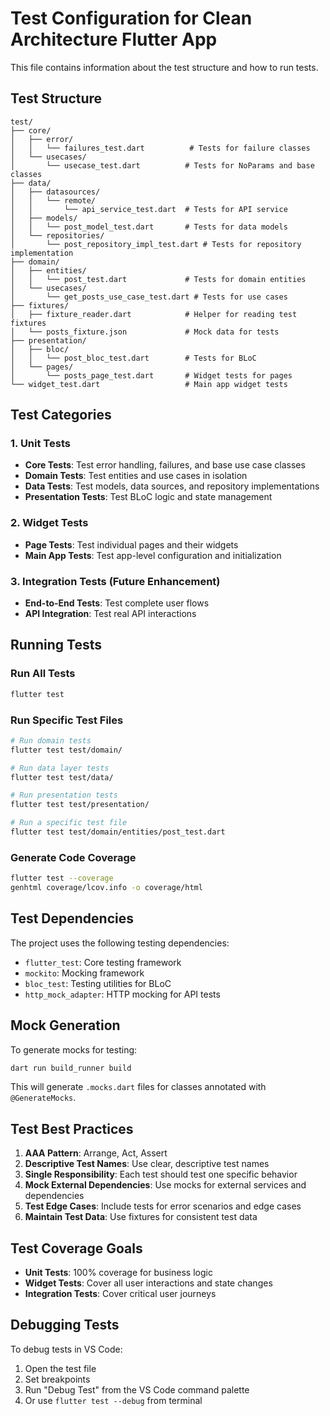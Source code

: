 # Test Configuration for Clean Architecture Flutter App

This file contains information about the test structure and how to run tests.

## Test Structure

```
test/
├── core/
│   ├── error/
│   │   └── failures_test.dart          # Tests for failure classes
│   └── usecases/
│       └── usecase_test.dart          # Tests for NoParams and base classes
├── data/
│   ├── datasources/
│   │   └── remote/
│   │       └── api_service_test.dart  # Tests for API service
│   ├── models/
│   │   └── post_model_test.dart       # Tests for data models
│   └── repositories/
│       └── post_repository_impl_test.dart # Tests for repository implementation
├── domain/
│   ├── entities/
│   │   └── post_test.dart             # Tests for domain entities
│   └── usecases/
│       └── get_posts_use_case_test.dart # Tests for use cases
├── fixtures/
│   ├── fixture_reader.dart            # Helper for reading test fixtures
│   └── posts_fixture.json             # Mock data for tests
├── presentation/
│   ├── bloc/
│   │   └── post_bloc_test.dart        # Tests for BLoC
│   └── pages/
│       └── posts_page_test.dart       # Widget tests for pages
└── widget_test.dart                   # Main app widget tests
```

## Test Categories

### 1. Unit Tests
- **Core Tests**: Test error handling, failures, and base use case classes
- **Domain Tests**: Test entities and use cases in isolation
- **Data Tests**: Test models, data sources, and repository implementations
- **Presentation Tests**: Test BLoC logic and state management

### 2. Widget Tests
- **Page Tests**: Test individual pages and their widgets
- **Main App Tests**: Test app-level configuration and initialization

### 3. Integration Tests (Future Enhancement)
- **End-to-End Tests**: Test complete user flows
- **API Integration**: Test real API interactions

## Running Tests

### Run All Tests
```bash
flutter test
```

### Run Specific Test Files
```bash
# Run domain tests
flutter test test/domain/

# Run data layer tests
flutter test test/data/

# Run presentation tests
flutter test test/presentation/

# Run a specific test file
flutter test test/domain/entities/post_test.dart
```

### Generate Code Coverage
```bash
flutter test --coverage
genhtml coverage/lcov.info -o coverage/html
```

## Test Dependencies

The project uses the following testing dependencies:
- `flutter_test`: Core testing framework
- `mockito`: Mocking framework
- `bloc_test`: Testing utilities for BLoC
- `http_mock_adapter`: HTTP mocking for API tests

## Mock Generation

To generate mocks for testing:
```bash
dart run build_runner build
```

This will generate `.mocks.dart` files for classes annotated with `@GenerateMocks`.

## Test Best Practices

1. **AAA Pattern**: Arrange, Act, Assert
2. **Descriptive Test Names**: Use clear, descriptive test names
3. **Single Responsibility**: Each test should test one specific behavior
4. **Mock External Dependencies**: Use mocks for external services and dependencies
5. **Test Edge Cases**: Include tests for error scenarios and edge cases
6. **Maintain Test Data**: Use fixtures for consistent test data

## Test Coverage Goals

- **Unit Tests**: 100% coverage for business logic
- **Widget Tests**: Cover all user interactions and state changes
- **Integration Tests**: Cover critical user journeys

## Debugging Tests

To debug tests in VS Code:
1. Open the test file
2. Set breakpoints
3. Run "Debug Test" from the VS Code command palette
4. Or use `flutter test --debug` from terminal
